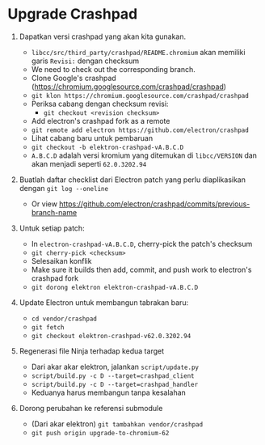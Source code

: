 # Upgrade Crashpad

1. Dapatkan versi crashpad yang akan kita gunakan.
    
    - `libcc/src/third_party/crashpad/README.chromium` akan memiliki garis `Revisi:` dengan checksum
    - We need to check out the corresponding branch.
    - Clone Google's crashpad (https://chromium.googlesource.com/crashpad/crashpad)
    - `git klon https://chromium.googlesource.com/crashpad/crashpad`
    - Periksa cabang dengan checksum revisi: 
        - `git checkout <revision checksum>`
    - Add electron's crashpad fork as a remote
    - `git remote add electron https://github.com/electron/crashpad`
    - Lihat cabang baru untuk pembaruan
    - `git checkout -b elektron-crashpad-vA.B.C.D`
    - `A.B.C.D` adalah versi kromium yang ditemukan di `libcc/VERSION` dan akan menjadi seperti `62.0.3202.94`

2. Buatlah daftar checklist dari Electron patch yang perlu diaplikasikan dengan `git log --oneline`
    
    - Or view https://github.com/electron/crashpad/commits/previous-branch-name

3. Untuk setiap patch:
    
    - In `electron-crashpad-vA.B.C.D`, cherry-pick the patch's checksum
    - `git cherry-pick <checksum>`
    - Selesaikan konflik
    - Make sure it builds then add, commit, and push work to electron's crashpad fork
    - `git dorong elektron elektron-crashpad-vA.B.C.D`

4. Update Electron untuk membangun tabrakan baru:
    
    - `cd vendor/crashpad`
    - `git fetch`
    - `git checkout elektron-crashpad-v62.0.3202.94`
5. Regenerasi file Ninja terhadap kedua target 
    - Dari akar akar elektron, jalankan `script/update.py`
    - `script/build.py -c D --target=crashpad_client`
    - `script/build.py -c D --target=crashpad_handler`
    - Keduanya harus membangun tanpa kesalahan
6. Dorong perubahan ke referensi submodule 
    - (Dari akar elektron) `git tambahkan vendor/crashpad`
    - `git push origin upgrade-to-chromium-62`